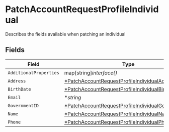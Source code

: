 # PatchAccountRequestProfileIndividual

Describes the fields available when patching an individual


## Fields

| Field                                                                                                                        | Type                                                                                                                         | Required                                                                                                                     | Description                                                                                                                  | Example                                                                                                                      |
| ---------------------------------------------------------------------------------------------------------------------------- | ---------------------------------------------------------------------------------------------------------------------------- | ---------------------------------------------------------------------------------------------------------------------------- | ---------------------------------------------------------------------------------------------------------------------------- | ---------------------------------------------------------------------------------------------------------------------------- |
| `AdditionalProperties`                                                                                                       | map[string]*interface{}*                                                                                                     | :heavy_minus_sign:                                                                                                           | N/A                                                                                                                          |                                                                                                                              |
| `Address`                                                                                                                    | [*PatchAccountRequestProfileIndividualAddress](../../models/shared/patchaccountrequestprofileindividualaddress.md)           | :heavy_minus_sign:                                                                                                           | N/A                                                                                                                          |                                                                                                                              |
| `BirthDate`                                                                                                                  | [*PatchAccountRequestProfileIndividualBirthDate](../../models/shared/patchaccountrequestprofileindividualbirthdate.md)       | :heavy_minus_sign:                                                                                                           | N/A                                                                                                                          |                                                                                                                              |
| `Email`                                                                                                                      | **string*                                                                                                                    | :heavy_minus_sign:                                                                                                           | N/A                                                                                                                          | amanda@classbooker.dev                                                                                                       |
| `GovernmentID`                                                                                                               | [*PatchAccountRequestProfileIndividualGovernmentID](../../models/shared/patchaccountrequestprofileindividualgovernmentid.md) | :heavy_minus_sign:                                                                                                           | N/A                                                                                                                          |                                                                                                                              |
| `Name`                                                                                                                       | [*PatchAccountRequestProfileIndividualName](../../models/shared/patchaccountrequestprofileindividualname.md)                 | :heavy_minus_sign:                                                                                                           | N/A                                                                                                                          |                                                                                                                              |
| `Phone`                                                                                                                      | [*PatchAccountRequestProfileIndividualPhone](../../models/shared/patchaccountrequestprofileindividualphone.md)               | :heavy_minus_sign:                                                                                                           | N/A                                                                                                                          |                                                                                                                              |